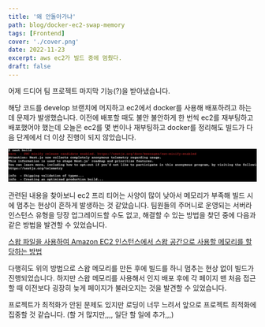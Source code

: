 ```yaml
---
title: '왜 안돌아가냐'
path: blog/docker-ec2-swap-memory
tags: [Frontend]
cover: './cover.png'
date: 2022-11-23
excerpt: aws ec2가 빌드 중에 멈췄다.
draft: false
---
```


어제 드디어 팀 프로젝트 마지막 기능(?)을 받아냈습니다.

해당 코드를 develop 브랜치에 머지하고 ec2에서 docker를 사용해 배포하려고 하는데 문제가 발생했습니다.
이전에 배포할 때도 불안 불안하게 한 번씩 ec2를 재부팅하고 배포했어야 했는데 오늘은 ec2를 몇 번이나 재부팅하고 docker를 정리해도 빌드가 다음 단계에서 더 이상 진행이 되지 않았습니다.

![](./image.png)

관련된 내용을 찾아보니 ec2 프리 티어는 사양이 많이 낮아서 메모리가 부족해 빌드 시에 멈추는 현상이 흔하게 발생하는 것 같았습니다. 팀원들의 주머니로 운영되는 서버라 인스턴스 유형을 당장 업그레이드할 수도 없고, 해결할 수 있는 방법을 찾던 중에 다음과 같은 방법을 발견할 수 있었습니다.

[스왑 파일을 사용하여 Amazon EC2 인스턴스에서 스왑 공간으로 사용할 메모리를 할당하는 방법](https://aws.amazon.com/ko/premiumsupport/knowledge-center/ec2-memory-swap-file/)

다행히도 위의 방법으로 스왑 메모리를 만든 후에 빌드를 하니 멈추는 현상 없이 빌드가 진행되었습니다. 하지만 스왑 메모리를 사용해서 인지 배포 후에 각 페이지 맨 처음 접근할 때 이전보다 굉장히 늦게 페이지가 불러오지는 것을 발견할 수 있었습니다.

프로젝트가 최적화가 안된 문제도 있지만 로딩이 너무 느려서 앞으로 프로젝트 최적화에 집중할 것 같습니다. (할 거 많지만,,,, 일단 할 일에 추가,,,)
